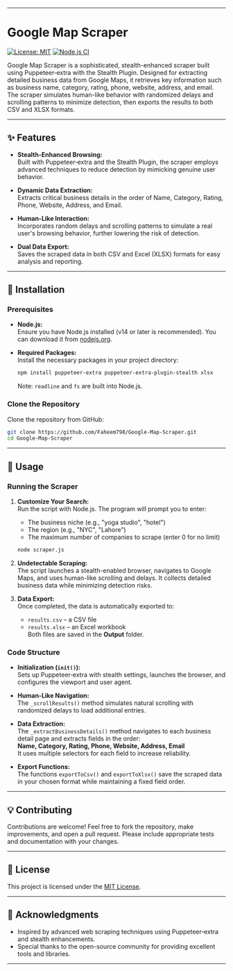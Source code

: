
---

# Google Map Scraper

[![License: MIT](https://img.shields.io/badge/License-MIT-green.svg)](LICENSE)
[![Node.js CI](https://github.com/Faheem798/Google-Map-Scraper/actions/workflows/nodejs.yml/badge.svg)](https://github.com/Faheem798/Google-Map-Scraper/actions)

Google Map Scraper is a sophisticated, stealth-enhanced scraper built using Puppeteer‑extra with the Stealth Plugin. Designed for extracting detailed business data from Google Maps, it retrieves key information such as business name, category, rating, phone, website, address, and email. The scraper simulates human-like behavior with randomized delays and scrolling patterns to minimize detection, then exports the results to both CSV and XLSX formats.

---

## ✨ Features

- **Stealth-Enhanced Browsing:**  
  Built with Puppeteer‑extra and the Stealth Plugin, the scraper employs advanced techniques to reduce detection by mimicking genuine user behavior.

- **Dynamic Data Extraction:**  
  Extracts critical business details in the order of Name, Category, Rating, Phone, Website, Address, and Email.

- **Human-Like Interaction:**  
  Incorporates random delays and scrolling patterns to simulate a real user's browsing behavior, further lowering the risk of detection.

- **Dual Data Export:**  
  Saves the scraped data in both CSV and Excel (XLSX) formats for easy analysis and reporting.

---

## 🚀 Installation

### Prerequisites

- **Node.js:**  
  Ensure you have Node.js installed (v14 or later is recommended). You can download it from [nodejs.org](https://nodejs.org/).

- **Required Packages:**  
  Install the necessary packages in your project directory:
  ```bash
  npm install puppeteer-extra puppeteer-extra-plugin-stealth xlsx
  ```
  Note: `readline` and `fs` are built into Node.js.

### Clone the Repository

Clone the repository from GitHub:
```bash
git clone https://github.com/Faheem798/Google-Map-Scraper.git
cd Google-Map-Scraper
```

---

## 🔧 Usage

### Running the Scraper

1. **Customize Your Search:**  
   Run the script with Node.js. The program will prompt you to enter:
   - The business niche (e.g., "yoga studio", "hotel")
   - The region (e.g., "NYC", "Lahore")
   - The maximum number of companies to scrape (enter 0 for no limit)

   ```bash
   node scraper.js
   ```

2. **Undetectable Scraping:**  
   The script launches a stealth-enabled browser, navigates to Google Maps, and uses human-like scrolling and delays. It collects detailed business data while minimizing detection risks.

3. **Data Export:**  
   Once completed, the data is automatically exported to:
   - `results.csv` – a CSV file
   - `results.xlsx` – an Excel workbook  
   Both files are saved in the **Output** folder.

### Code Structure

- **Initialization (`init()`):**  
  Sets up Puppeteer‑extra with stealth settings, launches the browser, and configures the viewport and user agent.

- **Human-Like Navigation:**  
  The `_scrollResults()` method simulates natural scrolling with randomized delays to load additional entries.

- **Data Extraction:**  
  The `_extractBusinessDetails()` method navigates to each business detail page and extracts fields in the order:  
  **Name, Category, Rating, Phone, Website, Address, Email**  
  It uses multiple selectors for each field to increase reliability.

- **Export Functions:**  
  The functions `exportToCsv()` and `exportToXlsx()` save the scraped data in your chosen format while maintaining a fixed field order.

---

## 💡 Contributing

Contributions are welcome! Feel free to fork the repository, make improvements, and open a pull request. Please include appropriate tests and documentation with your changes.

---

## 📄 License

This project is licensed under the [MIT License](LICENSE).

---

## 📣 Acknowledgments

- Inspired by advanced web scraping techniques using Puppeteer‑extra and stealth enhancements.
- Special thanks to the open-source community for providing excellent tools and libraries.

---